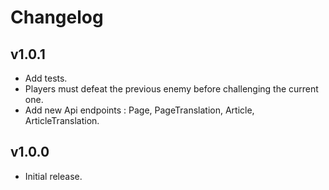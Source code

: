 # Changelog

## v1.0.1

- Add tests.
- Players must defeat the previous enemy before challenging the current one.
- Add new Api endpoints : Page, PageTranslation, Article, ArticleTranslation.

## v1.0.0

- Initial release.
